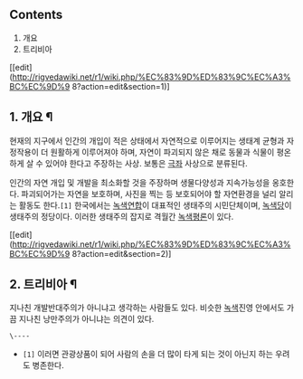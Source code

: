 ## Contents

    

1. 개요 
2. 트리비아 

[[edit](http://rigvedawiki.net/r1/wiki.php/%EC%83%9D%ED%83%9C%EC%A3%BC%EC%9D%9
8?action=edit&section=1)]

## 1. 개요 ¶

현재의 지구에서 인간의 개입이 적은 상태에서 자연적으로 이루어지는 생태계 균형과 자정작용이 더 원활하게 이루어져야 하며, 자연이 파괴되지
않은 채로 동물과 식물이 평온하게 살 수 있어야 한다고 주장하는 사상. 보통은 [극좌](%EA%B7%B9%EC%A2%8C.md)
사상으로 분류된다.

  

인간의 자연 개입 및 개발을 최소화할 것을 주장하며 생물다양성과 지속가능성을 옹호한다. 파괴되어가는 자연을 보호하며, 사진을 찍는 등
보호되어야 할 자연환경을 널리 알리는 활동도 한다.`[1]` 한국에서는
[녹색연합](%EB%85%B9%EC%83%89%EC%97%B0%ED%95%A9.md)이 대표적인 생태주의 시민단체이며,
[녹색당](%EB%85%B9%EC%83%89%EB%8B%B9.md)이 생태주의 정당이다. 이러한 생태주의 잡지로 격월간
[녹색평론](%EB%85%B9%EC%83%89%ED%8F%89%EB%A1%A0.md)이 있다.

  

[[edit](http://rigvedawiki.net/r1/wiki.php/%EC%83%9D%ED%83%9C%EC%A3%BC%EC%9D%9
8?action=edit&section=2)]

## 2. 트리비아 ¶

지나친 개발반대주의가 아니냐고 생각하는 사람들도 있다. 비슷한 [녹색](%EB%85%B9%EC%83%89.md)진영 안에서도 가끔
지나친 낭만주의가 아니냐는 의견이 있다.

  

`\----`

  * `[1]` 이러면 관광상품이 되어 사람의 손을 더 많이 타게 되는 것이 아닌지 하는 우려도 병존한다.

